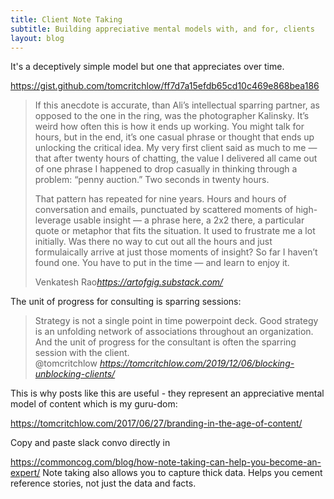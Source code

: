 ```yaml
---
title: Client Note Taking
subtitle: Building appreciative mental models with, and for, clients
layout: blog
---
```


It's a deceptively simple model but one that appreciates over time.

https://gist.github.com/tomcritchlow/ff7d7a15efdb65cd10c469e868bea186


<blockquote class="quoteback" data-title="Introduction to Executive Sparring" data-author="Venkatesh Rao" cite="https://artofgig.substack.com/">
<p>If this anecdote is accurate, than Ali’s intellectual sparring partner, as opposed to the one in the ring, was the photographer Kalinsky. It’s weird how often this is how it ends  up working. You might talk for hours, but in the end, it’s one casual phrase or thought that ends up unlocking the critical idea. My very first client said as much to me — that after twenty hours of chatting, the value I delivered all came out of one phrase I happened to drop casually in thinking through a problem: “penny auction.” Two seconds in twenty hours.</p><p>That pattern has repeated for nine years. Hours and hours of conversation and emails, punctuated by scattered moments of high-leverage usable insight — a phrase here, a 2x2 there, a particular quote or metaphor that fits the situation. It used to frustrate me a lot initially. Was there no way to cut out all the hours and just formulaically arrive at just those moments of insight? So far I haven’t found one. You have to put in the time — and learn to enjoy it.</p>
<footer>Venkatesh Rao<cite><a href="https://artofgig.substack.com/">https://artofgig.substack.com/</a></cite></footer>
</blockquote><script note="" src="https://cdn.jsdelivr.net/gh/Blogger-Peer-Review/quotebacks@1/quoteback.js"></script>


The unit of progress for consulting is sparring sessions:

<blockquote class="quoteback" data-title="Yes! and... Chapter 3 - Blocking & Unblocking Clients" data-author="@tomcritchlow" cite="https://tomcritchlow.com/2019/12/06/blocking-unblocking-clients/">
Strategy is not a single point in time powerpoint deck. Good strategy is an unfolding network of associations throughout an organization. And the unit of progress for the consultant is often the sparring session with the client.
<footer>@tomcritchlow <cite><a href="https://tomcritchlow.com/2019/12/06/blocking-unblocking-clients/">https://tomcritchlow.com/2019/12/06/blocking-unblocking-clients/</a></cite></footer>
</blockquote>
<script note="REPLACE WITH REAL SCRIPT" src="https://cdn.jsdelivr.net/gh/Blogger-Peer-Review/quotebacks@1/quoteback.js"></script>


This is why posts like this are useful - they represent an appreciative mental model of content which is my guru-dom:

https://tomcritchlow.com/2017/06/27/branding-in-the-age-of-content/

Copy and paste slack convo directly in

https://commoncog.com/blog/how-note-taking-can-help-you-become-an-expert/
Note taking also allows you to capture thick data. Helps you cement reference stories, not just the data and facts.